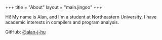 +++
title = "About"
layout = "main.jingoo"
+++

Hi! My name is Alan, and I'm a student at Northeastern University. I have
academic interests in compilers and program analysis.

GitHub: [@alan-j-hu](https://github.com/alan-j-hu)
